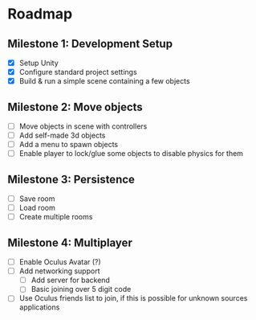 # Roadmap

## Milestone 1: Development Setup

* [x] Setup Unity
* [x] Configure standard project settings
* [x] Build & run a simple scene containing a few objects

## Milestone 2: Move objects
* [ ] Move objects in scene with controllers
* [ ] Add self-made 3d objects
* [ ] Add a menu to spawn objects
* [ ] Enable player to lock/glue some objects to disable physics for them

## Milestone 3: Persistence
* [ ] Save room
* [ ] Load room
* [ ] Create multiple rooms

## Milestone 4: Multiplayer
* [ ] Enable Oculus Avatar (?)
* [ ] Add networking support
    * [ ] Add server for backend
    * [ ] Basic joining over 5 digit code
* [ ] Use Oculus friends list to join, if this is possible for unknown sources applications 